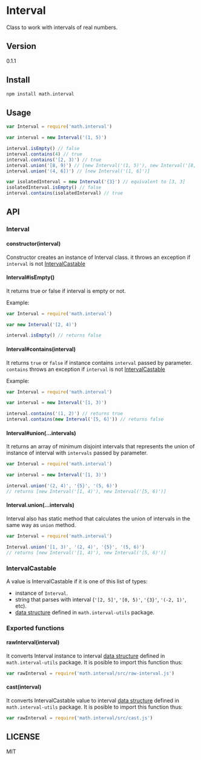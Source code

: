 # Interval

Class to work with intervals of real numbers.

## Version
0.1.1

## Install
``` bash
npm install math.interval
```

## Usage
``` javascript
var Interval = require('math.interval')

var interval = new Interval('(1, 5)')

interval.isEmpty() // false
interval.contains(4) // true
interval.contains('[2, 3)') // true
interval.union('[8, 9)') // [new Interval('(1, 5)'), new Interval('[8, 9)')]
interval.union('(4, 6])') // [new Interval('(1, 6]')]

var isolatedInterval = new Interval('{3}') // equivalent to [3, 3]
isolatedInterval.isEmpty() // false
interval.contains(isolatedInterval) // true
```

## API

### Interval
#### constructor(interval)

Constructor creates an instance of Interval class. it throws an exception if `interval` is not [IntervalCastable](#intervalcastable)

#### Interval#isEmpty()

It returns true or false if interval is empty or not.

Example:
``` javascript
var Interval = require('math.interval')

var new Interval('[2, 4)')

interval.isEmpty() // returns false
```

#### Interval#contains(interval)
It returns `true` or `false` if instance contains `interval` passed by parameter. `contains` throws an exception if `interval` is not [IntervalCastable](#intervalcastable)

Example:
``` javascript
var Interval = require('math.interval')

var interval = new Interval('[1, 3)')

interval.contains('(1, 2)') // returns true
interval.contains(new Interval('[5, 6]')) // returns false
```

#### Interval#union(...intervals)
It returns an array of minimum disjoint intervals that represents the union of instance of interval with `intervals` passed by parameter.

``` javascript
var Interval = require('math.interval')

var interval = new Interval('[1, 3)')

interval.union('(2, 4)', '{5}', '(5, 6)')
// returns [new Interval('[1, 4)'), new Interval('[5, 6)')]
```

#### Interval.union(...intervals)
Interval also has static method that calculates the union of intervals in the same way as `union` method.

``` javascript
var Interval = require('math.interval')

Interval.union('[1, 3)', '(2, 4)', '{5}', '(5, 6)')
// returns [new Interval('[1, 4)'), new Interval('[5, 6)')]
```

### IntervalCastable
A value is IntervalCastable if it is one of this list of types:
- instance of `Interval`.
- string that parses with interval (`'[2, 5]'`, `'[0, 5)'`, `'{3}'`, `'(-2, 1)'`, etc).
- [data structure](https://github.com/xgbuils/math.interval-utils) defined in `math.interval-utils` package.

### Exported functions

#### rawInterval(interval)
It converts Interval instance to interval [data structure](https://github.com/xgbuils/math.interval-utils) defined in `math.interval-utils` package. It is posible to import this function thus:

``` javascript
var rawInterval = require('math.interval/src/raw-interval.js')
```

#### cast(interval)
It converts IntervalCastable value to interval [data structure](https://github.com/xgbuils/math.interval-utils) defined in `math.interval-utils` package. It is posible to import this function thus:

``` javascript
var rawInterval = require('math.interval/src/cast.js')
```

## LICENSE
MIT
